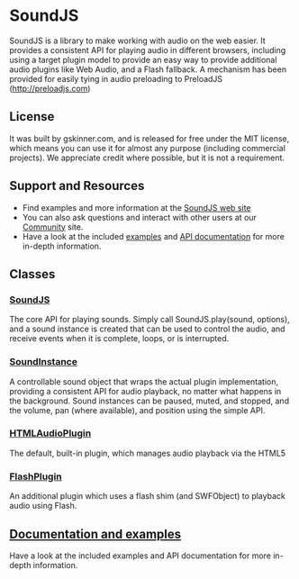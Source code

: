 # SoundJS

SoundJS is a library to make working with audio on the web easier. It provides a consistent API for playing audio in different browsers, including using a target plugin model to provide an easy way to provide additional audio plugins like Web Audio, and a Flash fallback. A mechanism has been provided for easily tying in audio preloading to PreloadJS (http://preloadjs.com)


## License
It was built by gskinner.com, and is released for free under the MIT license, which means you can use it for almost any purpose (including commercial projects). We appreciate credit where possible, but it is not a requirement.


## Support and Resources
* Find examples and more information at the [SoundJS web site](http://soundjs.com/)
* You can also ask questions and interact with other users at our [Community](http://community.createjs.com) site.
* Have a look at the included [examples](https://github.com/CreateJS/SoundJS/tree/master/examples) and [API documentation](http://createjs.com/Docs/SoundJS/) for more in-depth information.


## Classes

### [SoundJS](http://createjs.com/Docs/SoundJS/SoundJS.html)
The core API for playing sounds. Simply call SoundJS.play(sound, options), and a sound instance is created that can be used to control the audio, and receive events when it is complete, loops, or is interrupted.

### [SoundInstance](http://createjs.com/Docs/SoundJS/SoundInstance.html)
A controllable sound object that wraps the actual plugin implementation, providing a consistent API for audio playback, no matter what happens in the background. Sound instances can be paused, muted, and stopped, and the volume, pan (where available), and position using the simple API.

### [HTMLAudioPlugin](http://createjs.com/Docs/SoundJS/HTMLAudioPlugin.html)
The default, built-in plugin, which manages audio playback via the HTML5 <audio> tag.

### [FlashPlugin](http://createjs.com/Docs/SoundJS/FlashPlugin.html)
An additional plugin which uses a flash shim (and SWFObject) to playback audio using Flash.

## [Documentation and examples](http://createjs.com/Docs/SoundJS/)
Have a look at the included examples and API documentation for more in-depth information.
